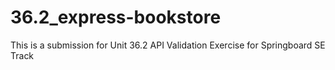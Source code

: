 # 36.2_express-bookstore
This is a submission for Unit 36.2 API Validation Exercise for Springboard SE Track
